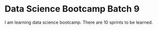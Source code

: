 # Data Science Bootcamp Batch 9

I am learning data science bootcamp. There are 10 sprints to be learned.

